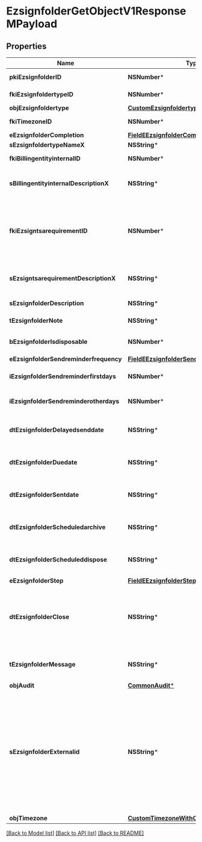 # EzsignfolderGetObjectV1ResponseMPayload

## Properties
Name | Type | Description | Notes
------------ | ------------- | ------------- | -------------
**pkiEzsignfolderID** | **NSNumber*** | The unique ID of the Ezsignfolder | 
**fkiEzsignfoldertypeID** | **NSNumber*** | The unique ID of the Ezsignfoldertype. | [optional] 
**objEzsignfoldertype** | [**CustomEzsignfoldertypeResponse***](CustomEzsignfoldertypeResponse.md) |  | [optional] 
**fkiTimezoneID** | **NSNumber*** | The unique ID of the Timezone | [optional] 
**eEzsignfolderCompletion** | [**FieldEEzsignfolderCompletion***](FieldEEzsignfolderCompletion.md) |  | 
**sEzsignfoldertypeNameX** | **NSString*** |  | [optional] 
**fkiBillingentityinternalID** | **NSNumber*** | The unique ID of the Billingentityinternal. | [optional] 
**sBillingentityinternalDescriptionX** | **NSString*** | The description of the Billingentityinternal in the language of the requester | [optional] 
**fkiEzsigntsarequirementID** | **NSNumber*** | The unique ID of the Ezsigntsarequirement.  Determine if a Time Stamping Authority should add a timestamp on each of the signature. Valid values:  |Value|Description| |-|-| |1|No. TSA Timestamping will requested. This will make all signatures a lot faster since no round-trip to the TSA server will be required. Timestamping will be made using eZsign server&#39;s time.| |2|Best effort. Timestamping from a Time Stamping Authority will be requested but is not mandatory. In the very improbable case it cannot be completed, the timestamping will be made using eZsign server&#39;s time. **Additional fee applies**| |3|Mandatory. Timestamping from a Time Stamping Authority will be requested and is mandatory. In the very improbable case it cannot be completed, the signature will fail and the user will be asked to retry. **Additional fee applies**| | [optional] 
**sEzsigntsarequirementDescriptionX** | **NSString*** | The description of the Ezsigntsarequirement in the language of the requester | [optional] 
**sEzsignfolderDescription** | **NSString*** | The description of the Ezsignfolder | 
**tEzsignfolderNote** | **NSString*** | Note about the Ezsignfolder | [optional] 
**bEzsignfolderIsdisposable** | **NSNumber*** | If the Ezsigndocument can be disposed | [optional] 
**eEzsignfolderSendreminderfrequency** | [**FieldEEzsignfolderSendreminderfrequency***](FieldEEzsignfolderSendreminderfrequency.md) |  | [optional] 
**iEzsignfolderSendreminderfirstdays** | **NSNumber*** | The number of days before the the first reminder sending | [optional] 
**iEzsignfolderSendreminderotherdays** | **NSNumber*** | The number of days after the first reminder sending | [optional] 
**dtEzsignfolderDelayedsenddate** | **NSString*** | The date and time at which the Ezsignfolder will be sent in the future. | [optional] 
**dtEzsignfolderDuedate** | **NSString*** | The maximum date and time at which the Ezsignfolder can be signed. | [optional] 
**dtEzsignfolderSentdate** | **NSString*** | The date and time at which the Ezsignfolder was sent the last time. | [optional] 
**dtEzsignfolderScheduledarchive** | **NSString*** | The scheduled date and time at which the Ezsignfolder should be archived. | [optional] 
**dtEzsignfolderScheduleddispose** | **NSString*** | The scheduled date at which the Ezsignfolder should be Disposed. | [optional] 
**eEzsignfolderStep** | [**FieldEEzsignfolderStep***](FieldEEzsignfolderStep.md) |  | [optional] 
**dtEzsignfolderClose** | **NSString*** | The date and time at which the Ezsignfolder was closed. Either by applying the last signature or by completing it prematurely. | [optional] 
**tEzsignfolderMessage** | **NSString*** | A custom text message that will be added to the email sent. | [optional] 
**objAudit** | [**CommonAudit***](CommonAudit.md) |  | [optional] 
**sEzsignfolderExternalid** | **NSString*** | This field can be used to store an External ID from the client&#39;s system.  Anything can be stored in this field, it will never be evaluated by the eZmax system and will be returned AS-IS.  To store multiple values, consider using a JSON formatted structure, a URL encoded string, a CSV or any other custom format.  | [optional] 
**objTimezone** | [**CustomTimezoneWithCodeResponse***](CustomTimezoneWithCodeResponse.md) |  | [optional] 

[[Back to Model list]](../README.md#documentation-for-models) [[Back to API list]](../README.md#documentation-for-api-endpoints) [[Back to README]](../README.md)



